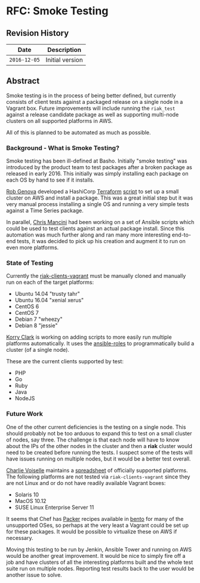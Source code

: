 # RFC: Smoke Testing

## Revision History

| Date         | Description |
| -------------|------------------------------ |
| `2016-12-05` | Initial version |

## Abstract
Smoke testing is in the process of being better defined, but currently consists of
client tests against a packaged release on a single node in a Vagrant box.  Future
improvements will include running the `riak_test` against a release candidate package
as well as supporting multi-node clusters on all supported platforms in AWS.

All of this is planned to be automated as much as possible. 

### Background - What is Smoke Testing?
Smoke testing has been ill-defined at Basho.  Initially "smoke testing" was introduced by
the product team to test packages after a broken package as released in early 2016.
This initially was simply installing each package on each OS by hand to see if it installs.

[Rob Genova](https://www.linkedin.com/in/rcgenova) developed a HashiCorp
[Terraform](https://www.terraform.io/) [script](https://github.com/basho-labs/terraform-riak) to
set up a small cluster on AWS and
install a package.  This was a great initial step but it was very manual process
installing a single OS and running a very simple tests against a Time Series package.

In parallel, [Chris Mancini](https://www.linkedin.com/in/solveproblemswithcode) had been
working on a set of Ansible scripts which could be used to test clients against an
actual package install.  Since this automation was much further along and ran many more
interesting end-to-end tests, it was decided to pick up his creation and augment it
to run on even more platforms.

### State of Testing
Currently the [riak-clients-vagrant](https://github.com/basho-labs/riak-clients-vagrant)
must be manually cloned and manually run on each of the target platforms:
 * Ubuntu 14.04 "trusty tahr"
 * Ubuntu 16.04 "xenial xerus"
 * CentOS 6
 * CentOS 7
 * Debian 7 "wheezy"
 * Debian 8 "jessie"
 
[Korry Clark](https://www.linkedin.com/in/korrigan-clark-970295b4) is working on adding
scripts to more easily run multiple platforms automatically.  It uses the
[ansible-roles](https://github.com/basho-labs/ansible-roles) to programmatically build
a cluster (of a single node).

These are the current clients supported by test:
 * PHP
 * Go
 * Ruby
 * Java
 * NodeJS

### Future Work
One of the other current deficiencies is the testing on a single node.  This should
probably not be too arduous to expand this to test on a small cluster of nodes, say
three.  The challenge is that each node will have to know about the IPs of the other
nodes in the cluster and then a **riak** cluster would need to be created before
running the tests.  I suspect some of the tests will have issues running on multiple
nodes, but it would be a better test overall.

[Charlie Voiselle](https://www.linkedin.com/in/charlievoiselle) maintains a
[spreadsheet](https://docs.google.com/spreadsheets/d/1L8_o5-9dD4rwUp9oz_u7WlBDJxYaBQBsGRHQ3-Ht6tQ/)
of officially supported platforms. The following platforms are not tested
via `riak-clients-vagrant` since they are not Linux
and or do not have readily available Vagrant boxes:
* Solaris 10
* MacOS 10.12
* SUSE Linux Enterprise Server 11

It seems that Chef has [Packer](https://www.packer.io/) recipes available in
[bento](https://github.com/chef/bento) for many of the unsupported OSes, so
perhaps at the very least a Vagrant could be set up for these packages.  It would
be possible to virtualize these on AWS if necessary.

Moving this testing to be run by Jenkin, Ansible Tower and running on AWS would be
another great improvement.  It would be nice to simply fire off a job and have
clusters of all the interesting platforms built and the whole test suite run on
multiple nodes.  Reporting test results back to the user would be another issue to
solve.

